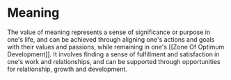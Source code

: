 # Meaning

The value of meaning represents a sense of significance or purpose in one's life, and can be achieved through aligning one's actions and goals with their values and passions, while remaining in one's [[Zone Of Optimum Development]]. It involves finding a sense of fulfillment and satisfaction in one's work and relationships, and can be supported through opportunities for relationship, growth and development.